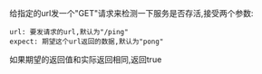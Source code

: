 给指定的url发一个"GET"请求来检测一下服务是否存活,接受两个参数:

```
url: 要发请求的url,默认为"/ping"
expect: 期望这个url返回的数据,默认为"pong"
```

如果期望的返回值和实际返回相同,返回true

